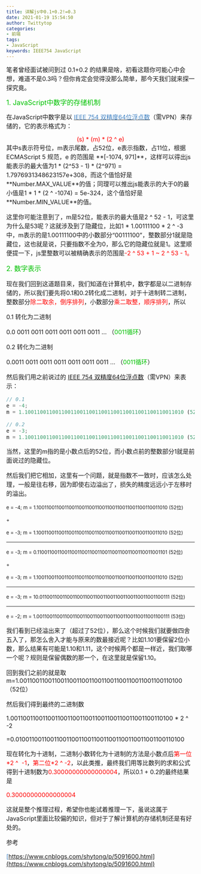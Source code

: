 ```yaml
---
title: 详解js中0.1+0.2!=0.3
date: 2021-01-19 15:54:50
author: Twittytop
categories:
- 前端
tags:
- JavaScript
keywords: IEEE754 JavaScript
---
```


<font size=3>笔者曾经面试被问到过 0.1+0.2 的结果是啥，初看这题你可能心中会想，难道不是0.3吗？但你肯定会觉得没那么简单，那今天我们就来探一探究竟。</font>



<font size=4  color="#00c100">1. JavaScript中数字的存储机制</font>

<font size=3>在JavaScript中数字是以 [<font size=3  color="#4183C4">IEEE 754 双精度64位浮点数</font>](https://en.wikipedia.org/wiki/Floating_point#Internal_representation)（需VPN）来存储的，它的表示格式为：

<center> <font size=3 color="#f00"> (s) * (m) * (2 ^ e)</font></center>
<font size=3>其中s表示符号位，m表示尾数，占52位，e表示指数，占11位，根据ECMAScript 5 规范，e 的范围是 **[-1074, 971]**，这样可以得出js能表示的最大值为1 * (2^53 - 1) * (2^971) = 1.7976931348623157e+308，而这个值恰好是**Number.MAX_VALUE**的值；同理可以推出js能表示的大于0的最小值是1 * 1 * (2 ^ -1074) = 5e-324，这个值恰好是**Number.MIN_VALUE**的值。</font>



<font size=3>这里你可能注意到了，m是52位，能表示的最大值是2 ^ 52 - 1，可这里为什么是53呢？这就涉及到了隐藏位，比如1 * 1.00111100 * 2 ^ -3中，m表示的是1.00111100中的小数部分“00111100”，整数部分1就是隐藏位，这也就是说，只要指数不全为0，那么它的隐藏位就是1。这里顺便提一下，js里整数可以被精确表示的范围是<font size=3 color="#f00">-2 ^ 53 + 1 ~ 2 ^ 53 - 1。</font></font>



<font size=4  color="#00c100">2. 数字表示</font>

<font size=3>现在我们回到这道题目来，我们知道在计算机中，数字都是以二进制存储的，所以我们要先将0.1和0.2转化成二进制，对于十进制转二进制，整数部分<font size=3 color="#f00">除二取余，倒序排列</font>，小数部分<font size=3 color="#f00">乘二取整，顺序排列</font>，所以</font>



<font size=3>0.1 转化为二进制</font>

<font size=3>0.0 0011 0011 0011 0011 0011 0011 ... （<font size=3  color="#00c100">0011循环</font>）</font>



<font size=3>0.2 转化为二进制</font>

<font size=3>0.0011 0011 0011 0011 0011 0011 0011 ... （<font size=3  color="#00c100">0011循环</font>）</font>



<font size=3>然后我们用之前说过的 <font size=3 color="#4183C4 ">[IEEE 754 双精度64位浮点数](https://en.wikipedia.org/wiki/Floating_point#Internal_representation)</font>（需VPN）来表示：</font>

```javascript
// 0.1
e = -4;
m = 1.1001100110011001100110011001100110011001100110011010 (52位)

// 0.2
e = -3;
m = 1.1001100110011001100110011001100110011001100110011010 (52位)
```



<font size=3>当然，这里的m指的是小数点后的52位，而小数点前的整数部分1就是前面说过的隐藏位。</font>



<font size=3>然后我们把它相加，这里有一个问题，就是指数不一致时，应该怎么处理，一般是往右移，因为即使右边溢出了，损失的精度远远小于左移时的溢出。</font>



<font size=2>e = -4; m = 1.1001100110011001100110011001100110011001100110011010 (52位)</font>

<font size=2>+</font>

<font size=2>e = -3; m = 1.1001100110011001100110011001100110011001100110011010 (52位)</font>

***

<font size=2>e = -3; m = 0.1100110011001100110011001100110011001100110011001101 (52位)</font>

<font size=2>+</font>

<font size=2>e = -3; m = 1.1001100110011001100110011001100110011001100110011010 (52位)</font>

***

<font size=2>e = -3; m = 10.0110011001100110011001100110011001100110011001100111 (52位)</font>

***

<font size=2>e = -2; m = 1.00110011001100110011001100110011001100110011001100111 (53位)</font>



<font size=3>我们看到已经溢出来了（超过了52位），那么这个时候我们就要做四舍五入了，那怎么舍入才能与原来的数最接近呢？比如1.101要保留2位小数，那么结果有可能是1.10和1.11，这个时候两个都是一样近，我们取哪一个呢？规则是保留偶数的那一个，在这里就是保留1.10。</font>

<font size=3>回到我们之前的就是取m=1.0011001100110011001100110011001100110011001100110100 （52位） </font>



<font size=3>然后我们得到最终的二进制数</font>



<font size=3>1.0011001100110011001100110011001100110011001100110100 * 2 ^ -2</font>

<font size=3>=0.010011001100110011001100110011001100110011001100110100</font>



<font size=3>现在转化为十进制，二进制小数转化为十进制的方法是小数点后<font color="#f00">第一位\*2 ^  -1</font>，<font color="#f00">第二位\*2 ^ -2</font>，以此类推，最终我们用等比数列的求和公式得到十进制数为<font size=3 color="#f00">0.30000000000000004</font>，所以0.1 + 0.2的最终结果是</font>

<font size=3 color="#f00">0.30000000000000004</font>



<font size=3>这就是整个推理过程，希望你也能试着推理一下，虽说这属于JavaScript里面比较偏的知识，但对于了解计算机的存储机制还是有好处的。</font>







<font size=3>参考 </font>

<font size=3 color="#4183C4">[https://www.cnblogs.com/shytong/p/5091600.html](https://www.cnblogs.com/shytong/p/5091600.html)</font>





